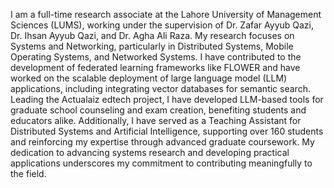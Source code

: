 <!-- Write your biography here. Tell the world about yourself. Link to your favorite [subreddit](http://reddit.com). You can put a picture in, too. The code is already in, just name your picture `prof_pic.jpg` and put it in the `img/` folder.

Put your address / P.O. box / other info right below your picture. You can also disable any these elements by editing `profile` property of the YAML header of your `_pages/about.md`. Edit `_bibliography/papers.bib` and Jekyll will render your [publications page](/al-folio/publications/) automatically.

Link to your social media connections, too. This theme is set up to use [Font Awesome icons](https://fontawesome.com/) and [Academicons](https://jpswalsh.github.io/academicons/), like the ones below. Add your Facebook, Twitter, LinkedIn, Google Scholar, or just disable all of them. -->

I am a full-time research associate at the Lahore University of Management Sciences (LUMS), working under the supervision of Dr. Zafar Ayyub Qazi, Dr. Ihsan Ayyub Qazi, and Dr. Agha Ali Raza. My research focuses on Systems and Networking, particularly in Distributed Systems, Mobile Operating Systems, and Networked Systems. I have contributed to the development of federated learning frameworks like FLOWER and have worked on the scalable deployment of large language model (LLM) applications, including integrating vector databases for semantic search. Leading the Actualaiz edtech project, I have developed LLM-based tools for graduate school counseling and exam creation, benefiting students and educators alike. Additionally, I have served as a Teaching Assistant for Distributed Systems and Artificial Intelligence, supporting over 160 students and reinforcing my expertise through advanced graduate coursework. My dedication to advancing systems research and developing practical applications underscores my commitment to contributing meaningfully to the field.
